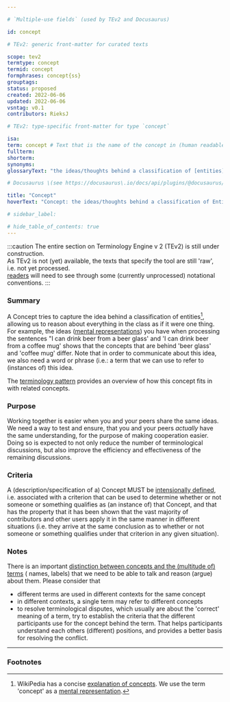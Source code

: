 ```yaml
---

# `Multiple-use fields` (used by TEv2 and Docusaurus)

id: concept

# TEv2: generic front-matter for curated texts

scope: tev2
termtype: concept
termid: concept
formphrases: concept{ss}
grouptags:
status: proposed
created: 2022-06-06
updated: 2022-06-06
vsntag: v0.1
contributors: RieksJ

# TEv2: type-specific front-matter for type `concept`

isa:
term: concept # Text that is the name of the concept in (human readable) texts.
fullterm:
shorterm:
synonyms:
glossaryText: "the ideas/thoughts behind a classification of [entities](@) (what makes [entities](@) in that class 'the same')."

# Docusaurus \(see https://docusaurus\.io/docs/api/plugins/@docusaurus/plugin-content-docs#markdown-front-matter\):

title: "Concept"
hoverText: "Concept: the ideas/thoughts behind a classification of Entities (what makes Entities in that class 'the same')."

# sidebar_label:

# hide_table_of_contents: true
---
```


:::caution
The entire section on Terminology Engine v 2 (TEv2) is still under construction.\
As TEv2 is not (yet) available, the texts that specify the tool are still 'raw', i.e. not yet
processed.\
[readers](@) will need to see through some (currently unprocessed) notational
conventions.
:::

### Summary

A Concept tries to capture the idea behind a classification of entities[^1], allowing us to reason
about everything in the class as if it were one thing. For example, the
ideas ([mental representations](https://en.wikipedia.org/wiki/Mental_representation)) you have when
processing the sentences "I can drink beer from a beer glass' and 'I can drink beer from a coffee
mug' shows that the concepts that are behind 'beer glass' and 'coffee mug' differ. Note that in
order to communicate about this idea, we also need a word or phrase (i.e.: a term that we can use to
refer to (instances of) this idea.

The [terminology pattern](pattern-terminology@) provides an overview of how this concept fits in
with related concepts.

### Purpose

Working together is easier when you and your peers share the same ideas. We need a way to test and
ensure, that you and your peers _actually_ have the same understanding, for the purpose of making
cooperation easier. Doing so is expected to not only reduce the number of terminological
discussions, but also improve the efficiency and effectiveness of the remaining discussions.

### Criteria

A (description/specification of a) Concept MUST
be [intensionally defined](https://en.wikipedia.org/wiki/Extensional_and_intensional_definitions),
i.e. associated with a criterion that can be used to determine whether or not someone or something
qualifies as (an instance of) that Concept, and that has the property that it has been shown that
the vast majority of contributors and other users apply it in the same manner in different
situations (i.e. they arrive at the same conclusion as to whether or not someone or something
qualifies under that criterion in any given situation).

### Notes

There is an
important [distinction between concepts and the (multitude of) terms](https://simple.wikipedia.org/wiki/Concept) (
names, labels) that we need to be able to talk and reason (argue) about them. Please consider that

* different terms are used in different contexts for the same concept
* in different contexts, a single term may refer to different concepts
* to resolve terminological disputes, which usually are about the 'correct' meaning of a term, try
  to establish the criteria that the different participants use for the concept behind the term.
  That helps participants understand each others (different) positions, and provides a better basis
  for resolving the conflict.

---

### Footnotes

[^1]: WikiPedia has a concise [explanation of concepts](https://en.wikipedia.org/wiki/Concept). We
use the term 'concept' as
a [mental representation](https://en.wikipedia.org/wiki/Mental_representation).

[^2]: For the difference between 'Concept' and 'Term', see [https://simple.wikipedia.org/wiki/Concept](https://simple.wikipedia.org/wiki/Concept)
.
